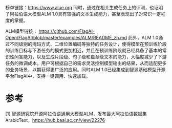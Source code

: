 榜单链接：https://www.alue.org
同时，通过在相关生成任务上的评测，也证明了阿拉伯语大模型ALM 1.0具有较强的文本生成能力，甚至表现出了对常识一定程度的掌握。

ALM模型链接：
https://github.com/FlagAI-Open/FlagAI/blob/master/examples/ALM/README_zh.md
此外，ALM 1.0通过不同级别的掩码方式、二维位置编码等独特的任务设计，使得模型在预训练阶段的训练目标与下游任务的模式更加相近，并且在预训练阶段就已经具备了基本的常识性问答能力，以及生成片段级、句子级和篇章级文本的能力，大幅度减少了下游任务的微调成本。用户可根据自己的需求灵活控制模型输出的结果，从而适配更多的业务场景，以期获得更广泛的应用。同时ALM 1.0已经集成到智源基础模型开源平台FlagAI中，支持一键调用、快速加载。

# 参考

[1] 智源研究院开源阿拉伯语通用大模型ALM，发布最大阿拉伯语数据集ArabicText，https://hub.baai.ac.cn/view/22276